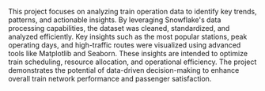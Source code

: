 This project focuses on analyzing train operation data to identify key trends, patterns, and actionable insights. By leveraging Snowflake's data processing capabilities, the dataset was cleaned, standardized, and analyzed efficiently. Key insights such as the most popular stations, peak operating days, and high-traffic routes were visualized using advanced tools like Matplotlib and Seaborn. These insights are intended to optimize train scheduling, resource allocation, and operational efficiency. The project demonstrates the potential of data-driven decision-making to enhance overall train network performance and passenger satisfaction.

